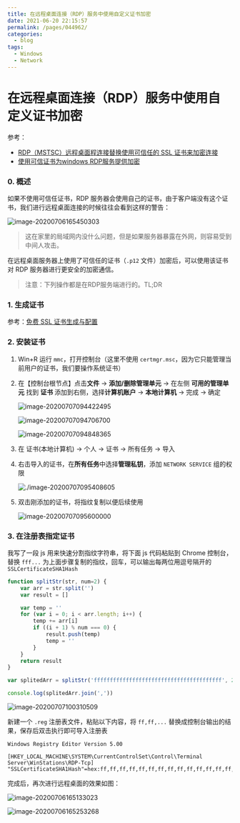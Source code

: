 ```yaml
---
title: 在远程桌面连接（RDP）服务中使用自定义证书加密
date: 2021-06-20 22:15:57
permalink: /pages/044962/
categories:
  - blog
tags:
  - Windows
  - Network
---
```

# 在远程桌面连接（RDP）服务中使用自定义证书加密

参考：

- [RDP（MSTSC）远程桌面程连接替换使用可信任的 SSL 证书来加密连接](https://vircloud.net/exp/rdp-ssl.html)
- [使用可信证书为windows RDP服务提供加密](https://ngx.hk/2017/01/05/%E4%BD%BF%E7%94%A8%E5%8F%AF%E4%BF%A1%E8%AF%81%E4%B9%A6%E4%B8%BAwindows-rdp%E6%9C%8D%E5%8A%A1%E6%8F%90%E4%BE%9B%E5%8A%A0%E5%AF%86.html)

### 0. 概述

如果不使用可信任证书，RDP 服务器会使用自己的证书，由于客户端没有这个证书，我们进行远程桌面连接的时候往往会看到这样的警告：

![image-20200706165450303](./windows-rdp-ssl.assets/image-20200706165450303.png)

> 这在家里的局域网内没什么问题，但是如果服务器暴露在外网，则容易受到中间人攻击。

在远程桌面服务器上使用了可信任的证书（`.p12` 文件）加密后，可以使用该证书对 RDP 服务器进行更安全的加密通信。

> 注意：下列操作都是在RDP服务端进行的。TL;DR

### 1. 生成证书

参考：[免费 SSL 证书生成与配置](../manual/free-ssl.md)

### 2. 安装证书

1. Win+R 运行 `mmc`，打开控制台（这里不使用 `certmgr.msc`，因为它只能管理当前用户的证书，我们要操作系统证书）

2. 在【控制台根节点】点击**文件** -> **添加/删除管理单元** -> 在左侧 **可用的管理单元** 找到 **证书** 添加到右侧，选择**计算机账户** -> **本地计算机** -> 完成 -> 确定

   ![image-20200707094422495](./windows-rdp-ssl.assets/image-20200707094422495.png)

   ![image-20200707094706700](./windows-rdp-ssl.assets/image-20200707094706700.png)

   ![image-20200707094848365](./windows-rdp-ssl.assets/image-20200707094848365.png)

3. 在 证书(本地计算机) -> 个人 -> 证书 -> 所有任务 -> 导入

4. 右击导入的证书，在**所有任务**中选择**管理私钥**，添加 `NETWORK SERVICE` 组的权限

   ![./image-20200707095408605](./windows-rdp-ssl.assets/image-20200707095408605.png)

5. 双击刚添加的证书，将指纹复制以便后续使用

   ![image-20200707095600000](./windows-rdp-ssl.assets/image-20200707095600000.png)

### 3. 在注册表指定证书

我写了一段 js 用来快速分割指纹字符串，将下面 js 代码粘贴到 Chrome 控制台，替换 `fff...` 为上面步骤复制的指纹，回车，可以输出每两位用逗号隔开的 `SSLCertificateSHA1Hash`

```js
function splitStr(str, num=2) {
    var arr = str.split('')
    var result = []

    var temp = ''
    for (var i = 0; i < arr.length; i++) {
        temp += arr[i]
        if ((i + 1) % num === 0) {
            result.push(temp)
            temp = ''
        }
    }
    return result
}

var splitedArr = splitStr('ffffffffffffffffffffffffffffffffffffffff', 2)

console.log(splitedArr.join(','))
```

![image-20200707100310509](./windows-rdp-ssl.assets/image-20200707100310509.png)

新建一个 `.reg` 注册表文件，粘贴以下内容，将 `ff,ff,...` 替换成控制台输出的结果，保存后双击执行即可导入注册表

```
Windows Registry Editor Version 5.00

[HKEY_LOCAL_MACHINE\SYSTEM\CurrentControlSet\Control\Terminal Server\WinStations\RDP-Tcp]
"SSLCertificateSHA1Hash"=hex:ff,ff,ff,ff,ff,ff,ff,ff,ff,ff,ff,ff,ff,ff,ff,ff,ff,ff,ff,ff
```

完成后，再次进行远程桌面的效果如图：

![image-20200706165133023](./windows-rdp-ssl.assets/image-20200706165133023.png)

![image-20200706165253268](./windows-rdp-ssl.assets/image-20200706165253268.png)
